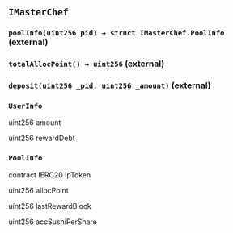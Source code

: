 ## `IMasterChef`






### `poolInfo(uint256 pid) → struct IMasterChef.PoolInfo` (external)





### `totalAllocPoint() → uint256` (external)





### `deposit(uint256 _pid, uint256 _amount)` (external)







### `UserInfo`


uint256 amount


uint256 rewardDebt


### `PoolInfo`


contract IERC20 lpToken


uint256 allocPoint


uint256 lastRewardBlock


uint256 accSushiPerShare



